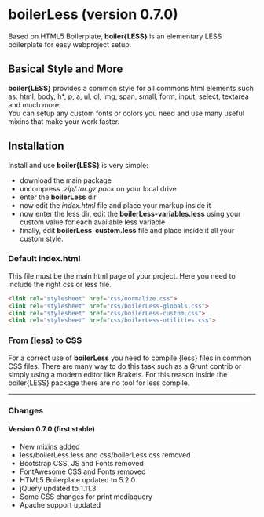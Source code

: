 # boilerLess (version 0.7.0)
Based on HTML5 Boilerplate, **boiler{LESS}** is an elementary LESS boilerplate for easy webproject setup.

## Basical Style and More
**boiler{LESS}** provides a common style for all commons html elements such as: html, body, h*, p, a, ul, ol, img, span, small, form, input, select, textarea and much more.<br>
You can setup any custom fonts or colors you need and use many useful mixins that make your work faster.

## Installation
Install and use **boiler{LESS}** is very simple:
* download the main package
* uncompress *.zip/.tar.gz pack* on your local drive
* enter the **boilerLess** dir
* now edit the *index.html* file and place your markup inside it
* now enter the less dir, edit the **boilerLess-variables.less** using your custom value for each available less variable
* finally, edit **boilerLess-custom.less** file and place inside it all your custom style.


### Default index.html
This file must be the main html page of your project. Here you need to include the right css or less file.

```html
<link rel="stylesheet" href="css/normalize.css">
<link rel="stylesheet" href="css/boilerLess-globals.css">
<link rel="stylesheet" href="css/boilerLess-custom.css">
<link rel="stylesheet" href="css/boilerLess-utilities.css">
```

### From {less} to CSS
For a correct use of **boilerLess** you need to compile {less} files in common CSS files. There are many way to do this task such as a Grunt contrib or simply using a modern editor like Brakets. For this reason inside the boiler{LESS} package there are no tool for less compile. 


***


### Changes

#### Version 0.7.0 (first stable)

* New mixins added
* less/boilerLess.less and css/boilerLess.css removed
* Bootstrap CSS, JS and Fonts removed
* FontAwesome CSS and Fonts removed
* HTML5 Boilerplate updated to 5.2.0
* jQuery updated to 1.11.3
* Some CSS changes for print mediaquery
* Apache support updated
